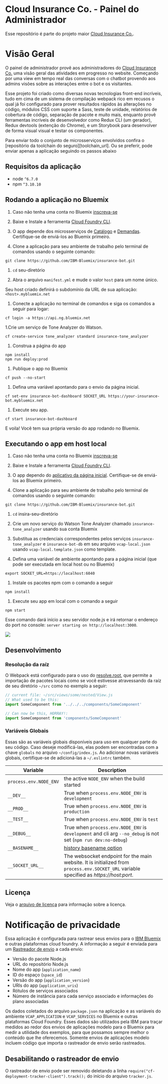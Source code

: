 # Cloud Insurance Co. - Painel do Administrador

<!-- No tests are set up currently
| **master** | [![Build Status](https://travis-ci.org/IBM-Bluemix/insurance-bot-dashboard.svg?branch=master)](https://travis-ci.org/IBM-Bluemix/insurance-bot-dashboard) |
| ----- | ----- |
| **dev** | [![Build Status](https://travis-ci.org/IBM-Bluemix/insurance-bot-dashboard.svg?branch=dev)](https://travis-ci.org/IBM-Bluemix/insurance-bot-dashboard) |
 -->

Esse repositório é parte do projeto maior [Cloud Insurance Co.](https://github.com/IBM-Bluemix/cloudco-insurance).

# Visão Geral

O painel de administrador provê aos administradores do [Cloud Insurance Co.](https://github.com/IBM-Bluemix/cloudco-insurance) uma visão geral das atividades em progresso no website. Começando por uma view em tempo real das conversas com o chatbot provendo aos admins visões sobre as interações entre o bot e os visitantes.

Esse projeto foi criado como diversas novas tecnologias front-end incríveis, tudo em cima de um sistema de compilação webpack rico em recusos o qual já foi configurado para prover resultados rápidos às alterações no código, módulos CSS com suporte a Sass, teste de unidade, relatórios de cobertura de código, separação de pacote e muito mais, enquanto provê ferramentas incríveis de desenvolvedor como Redux CLI (um gerador), Redux devtools (extenção do Chrome), e um Storybook para desenvolver de forma visual visual e testar os componentes.

Para enviar todo o conjunto de microsserviços envolvidos confira o [repositório da toolchain do seguro][toolchain_url].
Ou se preferir, pode enviar apenas a aplicação seguindo os passos abaixo

## Requisitos da aplicação
* node `^6.7.0`
* npm `^3.10.10`

## Rodando a aplicação no Bluemix

1. Caso não tenha uma conta no Bluemix [inscreva-se][bluemix_reg_url]

1. Baixe e Instale a ferramenta [Cloud Foundry CLI][cloud_foundry_url].

1. O app depende dos microsserviços de [Catálogo](https://github.com/IBM-Bluemix/insurance-catalog) e [Demandas](https://github.com/IBM-Bluemix/insurance-orders). Certifique-se de enviá-los ao Bluemix primeiro.

1. Clone a aplicação para seu ambiente de trabalho pelo terminal de comandos usando o seguinte comando:

  ```
  git clone https://github.com/IBM-Bluemix/insurance-bot.git
  ```

1. `cd` seu-diretório

1. Abra o arquivo `manifest.yml` e mude o valor `host` para um nome único.

  Seu host criado definirá o subdomínio da URL de sua aplicação:  `<host>.mybluemix.net`

1. Conecte a aplicação no terminal de comandos e siga os comandos a seguir para logar:

  ```
  cf login -a https://api.ng.bluemix.net
  ```

1.Crie um serviço de Tone Analyzer do Watson.

  ```
  cf create-service tone_analyzer standard insurance-tone_analyzer
  ```

1. Construa a página do app

  ```
  npm install
  npm run deploy:prod
  ```

1. Publique o app no Bluemix

  ```
  cf push --no-start
  ```

1. Defina uma variável apontando para o envio da página inicial.

  ```
  cf set-env insurance-bot-dashboard SOCKET_URL https://your-insurance-bot.mybluemix.net
  ```

1. Execute seu app.

  ```
  cf start insurance-bot-dashboard
  ```

  E voila! Você tem sua própria versão do app rodando no Bluemix.

## Executando o app em host local

1. Caso não tenha uma conta no Bluemix [inscreva-se][bluemix_reg_url]

1. Baixe e Instale a ferramenta [Cloud Foundry CLI][cloud_foundry_url].

1. O app dependo do [aplicativo da página inicial](https://github.com/IBM-Bluemix/insurance-bot). Certifique-se de enviá-los ao Bluemix primeiro.

1. Clone a aplicação para seu ambiente de trabalho pelo terminal de comandos usando o seguinte comando:

  ```
  git clone https://github.com/IBM-Bluemix/insurance-bot.git
  ```

1. `cd` insira-seu-diretório

1. Crie um novo serviço do Watson Tone Analyzer chamado `insurance-tone_analyzer` usando sua conta Bluemix

1. Substitua as credenciais correspondentes pelos serviços `insurance-tone_analyzer` e `insurance-bot-db` em seu arquivo `vcap-local.json` usando `vcap-local.template.json` como template.

1. Defina uma variável de ambiente apontando para a página inicial (que pode ser executada em local host ou no Bluemix)

  ```
  export SOCKET_URL=https://localhost:6040
  ```

1. Instale os pacotes npm com o comando a seguir

  ```
  npm install
  ```

1. Execute seu app em local com o comando a seguir

  ```
  npm start
  ```

Esse comando dará início a seu servidor node.js e irá retornar o endereço do port no console: `server starting on http://localhost:3000`.

<img src="http://i.imgur.com/zR7VRG6.png?2" />

## Desenvolvimento

### Resolução da raíz
O Webpack está configurado para o uso do [resolve.root](http://webpack.github.io/docs/configuration.html#resolve-root), que permite a importação de pacotes locais como se você estivesse atravessando da raíz de seu diretório `~/src` como no exemplo a seguir:

```js
// current file: ~/src/views/some/nested/View.js
// What used to be this:
import SomeComponent from '../../../components/SomeComponent'

// Can now be this, HORRAY!:
import SomeComponent from 'components/SomeComponent'
```

### Variáveis Globais

Essas são as variáveis globais disponíveis para uso em qualquer parte do seu código. Caso deseje modificá-las, elas podem ser encontradas com a chave `globals` no arquivo `~/config/index.js`. Ao adicionar novas variáveis globais, certifique-se de adicioná-las a `~/.eslintrc` também.

|Variable|Description|
|---|---|
|`process.env.NODE_ENV`|the active `NODE_ENV` when the build started|
|`__DEV__`|True when `process.env.NODE_ENV` is `development`|
|`__PROD__`|True when `process.env.NODE_ENV` is `production`|
|`__TEST__`|True when `process.env.NODE_ENV` is `test`|
|`__DEBUG__`|True when `process.env.NODE_ENV` is `development` and cli arg `--no_debug` is not set (`npm run dev:no-debug`)|
|`__BASENAME__`|[history basename option](https://github.com/rackt/history/blob/master/docs/BasenameSupport.md)|
|`__SOCKET_URL__`|The websocket endpoint for the main website. It is initialized from `process.env.SOCKET_URL` variable specified as *https://host:port*.|

## Licença

Veja o [arquivo de licença](License.txt) para informação sobre a licença.

# Notificação de privacidade

Essa aplicação é configurada para rastrear seus envios para o [IBM Bluemix](http://www.ibm.com/cloud-computing/bluemix/) e outras plataformas cloud foundry. A informação a seguir é enviada para um [Rastreador de envio](https://github.com/IBM-Bluemix/cf-deployment-tracker-service) a cada envio:

* Versão do pacote Node.js
* URL do repositório Node.js
* Nome do app (`application_name`)
* ID do espaço (`space_id`)
* Versão do app (`application_version`)
* URIs do app (`application_uris`)
* Rótulos de serviços associados
* Número de instância para cada serviço associado e informações do plano associadas

Os dados coletados do arquivo `package.json` na aplicação e as variáveis do ambiente `VCAP_APPLICATION` e `VCAP_SERVICES` no Bluemix e outras plataformas Cloud Foundry. Esses dados são utilizados pela IBM para traçar medidos ao redor dos envios de aplicações modelo para o Bluemix para medir a utilidade dos exemplos, para que possamos sempre melhor o conteúdo que lhe oferecemos. Somente envios de aplicações modelo incluem código que importa o rastreador de envio serão rastreados.

## Desabilitando o rastreador de envio

O rastreador de envio pode ser removido deletando a linha `require("cf-deployment-tracker-client").track();` do início do arquivo `tracker.js`.

[bluemix_reg_url]: http://ibm.biz/insurance-store-registration
[cloud_foundry_url]: https://github.com/cloudfoundry/cli
